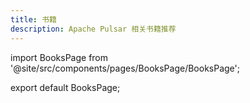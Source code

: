 ```yaml
---
title: 书籍
description: Apache Pulsar 相关书籍推荐
---
```


import BooksPage from '@site/src/components/pages/BooksPage/BooksPage';

export default BooksPage;